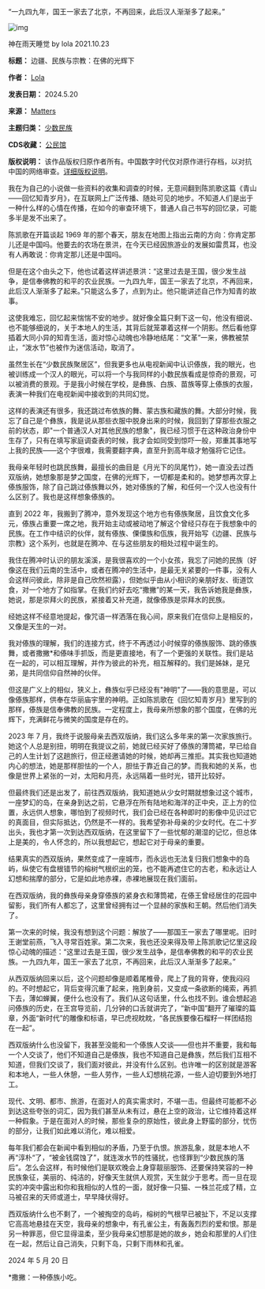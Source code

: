 “一九四九年，国王一家去了北京，不再回来，此后汉人渐渐多了起来。”


![img](https://chinadigitaltimes.net/chinese/files/2024/05/post-708147-664eb3c2eee75.)


神在雨天睡觉 by lola 2021.10.23


**标题：** 边疆、民族与宗教：在佛的光辉下  

**作者：** [Lola](https://chinadigitaltimes.net/space/Matters)  

**发表日期：** 2024.5.20  

**来源：** [Matters](https://matters.town/a/uf1ympq6ylrj)  

**主题归类：** [少数民族](https://chinadigitaltimes.net/space/少数民族)  

**CDS收藏：** [公民馆](https://chinadigitaltimes.net/space/%E5%85%AC%E6%B0%91%E9%A6%86)  

**版权说明：** 该作品版权归原作者所有。中国数字时代仅对原作进行存档，以对抗中国的网络审查。[详细版权说明](https://chinadigitaltimes.net/chinese/copyright)。


我在为自己的小说做一些资料的收集和调查的时候，无意间翻到陈凯歌这篇《青山——回忆知青岁月》，在互联网上广泛传播、随处可见的地步。不知道人们是出于一种什么样的心情在传播，在如今的审查环境下，普通人自己书写的回忆录，可能多半是发不出来了。


陈凯歌在开篇谈起 1969 年的那个春天，朋友在地图上指出云南的方向：你肯定那儿还是中国吗。他要去的农场在景洪，在今天已经因旅游业的发展如雷贯耳，也没有人再敢说：你肯定那儿还是中国吗。


但是在这个由头之下，他也试着这样讲述景洪：“这里过去是王国，很少发生战争，是信奉佛教的和平的农业民族。一九四九年，国王一家去了北京，不再回来，此后汉人渐渐多了起来。”只能这么多了，点到为止。他只能讲述自己作为知青的故事。


这使我难忘，回忆起来惴惴不安的地步。就好像全篇只剩下这一句，他没有细说、也不能够细说的，关于本地人的生活，其背后就笼罩着这样一个阴影。然后看他穿插着大同小异的知青生活，面对惊心动魄也冷静地结尾：“文革”一来，佛教被禁止，“泼水节”也被作为迷信活动，取消了。


虽然生长在“少数民族聚居区”，但我更多也从电视新闻中认识傣族，我的眼光，也被训练成一个汉人的眼光，可以将一个与我同样的小数民族看成是惊奇的景观，可以被消费的景观。于是我小时候在学校，是彝族、白族、苗族等穿上傣族的衣服，表演一种我们在电视新闻中接收到的共同幻觉。


这样的表演还有很多，我还跳过布依族的舞、蒙古族和藏族的舞。大部分时候，我忘了自己是个彝族，我是说从那些衣服中脱身出来的时候，我回到了穿那些衣服之前的状态，即"一个普通汉人对其他民族的想象"，我已经习惯于在这种政治身份中生存了，只有在填写家庭调查表的时候，我才会如同受到惊吓一般，郑重其事地写上我的民族——这个字很难，我需要翻字典，直至升到高年级才勉强将它记住。


我母亲年轻时也跳民族舞，最擅长的曲目是《月光下的凤尾竹》，她一直没去过西双版纳，她想象那是梦之国度，在佛的光辉下，一切都是柔和的。她梦想再次穿上傣族服饰，除了自己跳过傣族舞以外，她对傣族的了解，和任何一个汉人也没有什么区别了。我也是这样想象傣族的。


直到 2022 年，我搬到了腾冲，意外发现这个地方也有傣族聚居，且饮食文化多元，傣族占重要一席之地，我开始主动或被动地了解这个曾经只存在于我想象中的民族。在工作中结识的伙伴，就有傣族、傈僳族和佤族，我开始写《边疆、民族与宗教》这个系列，也就是在腾冲、在与这些朋友的相处过程中诞生的。


我住在腾冲时认识的朋友溪溪，是我很喜欢的一个小女孩，我忘了问她的民族（好像这在我们云南的生活中，或者在腾冲的生活中，是最无关紧要的一件事，没有人会这样问彼此，除非是自己欣然袒露），但她似乎由从小相识的亲朋好友、街道饮食，对一个地方了如指掌。在我们约好去吃“撒撇”的某一天，我告诉她我是彝族，她说，那是崇拜火的民族，紧接着又补充道，就像傣族是崇拜水的民族。


经她这样不经意地提起，像咒语一样洒落在我心间，原来我们在信仰上是相反的，又像是天生的一对。


我对傣族的理解，我们的连接方式，终于不再透过小时候穿的傣族服饰、跳的傣族舞，或者撒撇\*和傣味手抓饭，而是更直接地，有了一个更强的关联性。我们是站在一起的，可以相互理解，并作为彼此的补充，相互解释的。我们是姊妹，是兄弟，是共同信仰自然神的伙伴。


但这是广义上的相似，狭义上，彝族似乎已经没有"神明"了——我的意思是，可以像傣族那样，供奉在华丽庙宇里的神明。正如陈凯歌在《回忆知青岁月》里写到的那样，傣族是信奉佛教的民族。一定程度上，我母亲所想象的那个国度，在佛的光辉下，充满鲜花与微笑的国度是存在的。


2023 年 7 月，我终于说服母亲去西双版纳，我们这么多年来的第一次家族旅行。她这个人总是别扭，明明在我提议之前，她就已经买好了傣族的薄筒裙，早已给自己的人生计划了这趟旅行，但正经邀请她的时候，她却再三推拒。其实我也知道她内心的想法，她是那样胆怯的一个人，胆怯于靠近自己的梦。而我和她的关系，也像是世界上紧张的一对，太阳和月亮，永远隔着一些时光，错开比较好。


但最终我们还是出发了，前往西双版纳，我知道她从少女时期就想象过这个城市，一座梦幻的岛，在亲身到达之前，它悬浮在所有陆地和海洋的正中央，正上方的位置，永远供人想象，哪怕到了视频时代，我们会已经在各种即时的影像中见识过它的真面目，但实际抵达，仍然是不一样的。我希望弥补母亲的少女时代。在二十岁出头，我也才第一次到达西双版纳，在这里留下了一些忧郁的潮湿的记忆，但总体上是美的，令人怀念的，所以我想起它，想起它对于母亲的重要。


结果真实的西双版纳，果然变成了一座城市，而永远也无法复归我们想象中的岛屿，纵使它有盘根错节的榕树气根织出的笼，也不能再遮住它的古老，和永远让人幻想和揣摩的部分，它是如此地赤裸，赤裸地展现在我们面前。


在西双版纳，我的彝族母亲身穿傣族的紧身衣和薄筒裙，在傣王曾经居住的花园中留影，我们所有人都忘了，这里曾经拥有过一个显赫的家族和王朝。然后他们消失了。


第一次来的时候，我没有想到这个问题：解放了——那国王一家去了哪里呢。旧时王谢堂前燕，飞入寻常百姓家。第二次来，我也还没来得及带上陈凯歌记忆里这段惊心动魄的描述：“这里过去是王国，很少发生战争，是信奉佛教的和平的农业民族。一九四九年，国王一家去了北京，不再回来，此后汉人渐渐多了起来。”


从西双版纳回来以后，这个问题却像是顺着尾椎骨，爬上了我的背脊，使我闷闷的。不时想起它，背后变得沉重了起来，拖到身前，又变成一条欲断的绳索，再抓下去，薄如蝉翼，便什么也没有了。我们从这句话里，什么也找不到。谁会想起追问傣族的历史，在王宫导览前，几分钟的口舌就讲完了，“新中国”翻开了璀璨的篇章，外面“新时代”的雕像和标语，早已虎视眈眈，“各民族要像石榴籽一样团结抱在一起”。


西双版纳什么也没留下，我甚至没能和一个傣族人交谈——但也并不重要，我和每一个人交谈了，他们不知道自己是傣族，我也不知道自己是彝族，然后我们互相不知道，但我们交谈了，我们面对彼此，并没有什么区别。也许唯一的区别就是游客和本地人，一些人休憩，一些人劳作，一些人幻想桃花源，一些人迫切要到外地打工。


现代、文明、都市、旅游，在面对人的真实需求时，不堪一击。但最终可能都不必到达这些夸张的词汇，因为我们甚至从未有过，悬在上空的政治，让它维持着这样一种假象。于是在面对人的时候，那些复杂的原始性，彼此身上野蛮的部分，忧伤的部分，让我们如此难以消化，难以相爱。


每年我们都会在新闻中看到相似的矛盾，乃至于仇恨。旅游乱象，就是本地人不再“淳朴“了，“被金钱腐蚀了”，就连泼水节的性骚扰，也怪罪到“少数民族的落后”。怎么会这样，有时候他们是联欢晚会上身穿靓丽服饰、还要保持笑容的一种民族象征，美丽的、纯洁的，好像天生就供人观赏，天生就少于思考。而一旦在现实的冲突中露出和你和我相似的人性的一面，就好像一只猫、一株兰花成了精，立马被召来的天师或道士，早早降伏得好。


西双版纳什么也不剩了，一个被掏空的岛屿，榕树的气根早已被扯下，不足以支撑它高高地悬挂在天空，我母亲的想象中，有孔雀公主，有轰轰烈烈的爱和恨。那是另一种罪恶，但它显得温柔，至少我母亲幻想那是她的故乡，她会和那里的人们住在一起，然后让自己消失，只剩下岛，只剩下雨林和孔雀。


2024 年 5 月 20 日


\*撒撇：一种傣族小吃。

